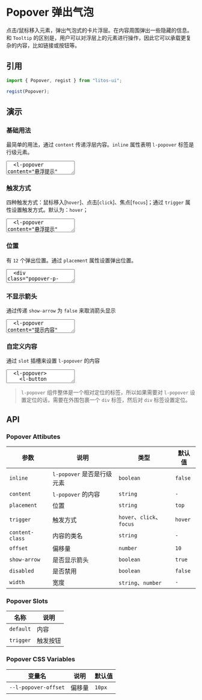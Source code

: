 # Popover 弹出气泡

点击/鼠标移入元素，弹出气泡式的卡片浮层。在内容周围弹出一些隐藏的信息。和 `Tooltip` 的区别是，用户可以对浮层上的元素进行操作，因此它可以承载更复杂的内容，比如链接或按钮等。

## 引用

```js
import { Popover, regist } from "litos-ui";

regist(Popover);
```

## 演示

<script setup>
  import { set } from '../../src/components/utils/clickoutside';
  import { onMounted, nextTick } from 'vue';
  import { $one } from 'ph-utils/dom';

  onMounted(() => {
    nextTick(() => {
    });
  });
</script>

### 基础用法

最简单的用法，通过 `content` 传递浮层内容。`inline` 属性表明 `l-popover` 标签是行级元素。

<ClientOnly>
<l-code-preview>
<textarea lang="html">
  <l-popover content="悬浮提示" inline>
    <a slot="trigger">提示</a>
  </l-popover>
</textarea>
</l-code-preview>
</ClientOnly>

### 触发方式

四种触发方式：鼠标移入[`hover`]、点击[`click`]、焦点[`focus`]；通过 `trigger` 属性设置触发方式。默认为：`hover`；

<ClientOnly>
<l-code-preview>
<textarea lang="html">
  <l-popover content="悬浮提示" inline>
    <l-button slot="trigger">悬浮提示</l-button>
  </l-popover>
  <l-popover content="点击提示" inline trigger="click">
    <l-button slot="trigger">点击提示</l-button>
  </l-popover>
  <l-popover content="焦点提示" inline trigger="focus">
    <l-button slot="trigger">焦点提示</l-button>
  </l-popover>
</textarea>
</l-code-preview>
</ClientOnly>

### 位置

有 `12` 个弹出位置。通过 `placement` 属性设置弹出位置。

<ClientOnly>
<l-code-preview>
<textarea lang="html">
  <div class="popover-p-row">
    <l-popover content="提示内容" placement="top-start">
      <l-button slot="trigger">top-start</l-button>
    </l-popover>
    <l-popover content="提示内容" placement="top">
      <l-button slot="trigger">top</l-button>
    </l-popover>
    <l-popover content="提示内容" placement="top-end">
      <l-button slot="trigger">top-end</l-button>
    </l-popover>
  </div>
  <div class="popover-p-row">
    <l-popover content="提示内容" placement="left-start">
      <l-button slot="trigger">left-start</l-button>
    </l-popover>
    <l-popover content="提示内容" placement="left">
      <l-button slot="trigger">left</l-button>
    </l-popover>
    <l-popover content="提示内容" placement="left-end">
      <l-button slot="trigger">left-end</l-button>
    </l-popover>
  </div>
  <div class="popover-p-row">
    <l-popover content="提示内容" placement="right-start">
      <l-button slot="trigger">right-start</l-button>
    </l-popover>
    <l-popover content="提示内容" placement="right">
      <l-button slot="trigger">right</l-button>
    </l-popover>
    <l-popover content="提示内容" placement="right-end">
      <l-button slot="trigger">right-end</l-button>
    </l-popover>
  </div>
  <div class="popover-p-row">
    <l-popover content="提示内容" placement="bottom-start">
      <l-button slot="trigger">bottom-start</l-button>
    </l-popover>
    <l-popover content="提示内容" placement="bottom">
      <l-button slot="trigger">bottom</l-button>
    </l-popover>
    <l-popover content="提示内容" placement="bottom-end">
      <l-button slot="trigger">bottom-end</l-button>
    </l-popover>
  </div>
</textarea>
</l-code-preview>
</ClientOnly>

### 不显示箭头

通过传递 `show-arrow` 为 `false` 来取消箭头显示

<ClientOnly>
<l-code-preview>
<textarea lang="html">
  <l-popover content="提示内容" show-arrow="false" offset="5">
    <l-button slot="trigger">提示</l-button>
  </l-popover>
</textarea>
</l-code-preview>
</ClientOnly>

### 自定义内容

通过 `slot` 插槽来设置 `l-popover` 的内容

<ClientOnly>
<l-code-preview>
<textarea lang="html">
  <l-popover>
    <l-button slot="trigger">提示</l-button>
    <p>提示内容1</p>
    <p>提示内容2</p>
  </l-popover>
</textarea>
</l-code-preview>
</ClientOnly>

> `l-popover` 组件整体是一个相对定位的标签，所以如果需要对 `l-popover` 设置定位的话，需要在外围包裹一个 `div` 标签，然后对 `div` 标签设置定位。

## API

### Popover Attibutes

<!-- prettier-ignore -->
| 参数 | 说明 | 类型 | 默认值 |
| --- | --- | --- | --- |
| `inline` | `l-popover` 是否是行级元素 | `boolean` | `false` |
| `content` | `l-popover` 的内容 | `string` | `-` |
| `placement` | 位置 | `string` | `top` |
| `trigger` | 触发方式 | `hover`、`click`、`focus` | `hover` |
| `content-class` | 内容的类名 | `string` | `-` |
| `offset` | 偏移量 | `number` | `10` |
| `show-arrow` | 是否显示箭头 | `boolean` | `true` |
| `disabled` | 是否禁用 | `boolean` | `false` |
| `width` | 宽度 | `string`、`number` | `-` |

### Popover Slots

<!-- prettier-ignore -->
| 名称 | 说明 |
| --- | --- |
| `default` | 内容 |
| `trigger` | 触发按钮 |

### Popover CSS Variables

<!-- prettier-ignore -->
| 变量名 | 说明 | 默认值 |
| --- | --- | --- |
| `--l-popover-offset` | 偏移量 | `10px` |
